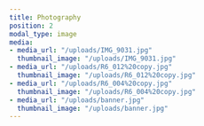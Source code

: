 ```yaml
---
title: Photography
position: 2
modal_type: image
media:
- media_url: "/uploads/IMG_9031.jpg"
  thumbnail_image: "/uploads/IMG_9031.jpg"
- media_url: "/uploads/R6_012%20copy.jpg"
  thumbnail_image: "/uploads/R6_012%20copy.jpg"
- media_url: "/uploads/R6_004%20copy.jpg"
  thumbnail_image: "/uploads/R6_004%20copy.jpg"
- media_url: "/uploads/banner.jpg"
  thumbnail_image: "/uploads/banner.jpg"
---
```


